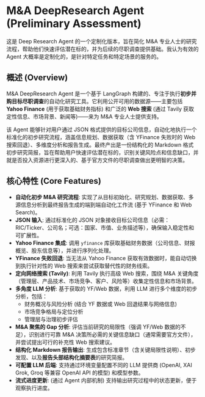 # M&A DeepResearch Agent (Preliminary Assessment)

这是 Deep Research Agent 的一个定制化版本，旨在简化 M&A 专业人士的研究流程，帮助他们快速评估潜在标的，并为后续的尽职调查提供基础。我认为有效的 Agent 大概率是定制化的，是针对特定任务和特定场景的服务的。

## 概述 (Overview)

M&A DeepResearch Agent 是一个基于 LangGraph 构建的、专注于执行**初步并购目标尽职调查**的自动化研究工具。它利用公开可用的数据源——主要包括 **Yahoo Finance** (用于获取基础财务指标) 和广泛的 **Web 搜索** (通过 Tavily 获取定性信息、市场背景、新闻等)——来为 M&A 专业人士提供支持。

该 Agent 能够针对用户通过 JSON 格式提供的目标公司信息，自动化地执行一个标准化的初步研究流程，涵盖信息规划、数据获取（含 YFinance 失败时的 Web 搜索回退）、多维度分析和报告生成。最终产出是一份结构化的 Markdown 格式初步研究简报，旨在帮助用户快速评估潜在标的，识别关键风险点和信息缺口，并就是否投入资源进行更深入的、基于官方文件的尽职调查做出更明智的决策。

## 核心特性 (Core Features)

* **自动化初步 M&A 研究流程**: 实现了从目标初始化、研究规划、数据获取、多源信息分析到最终报告生成的端到端自动化工作流 (基于 YFinance 和 Web Search)。
* **JSON 输入**: 通过标准化的 JSON 对象接收目标公司信息（必需：RIC/Ticker、公司名；可选：国家、市值、业务描述等），确保输入稳定性和可扩展性。
* **Yahoo Finance 集成**: 调用 `yfinance` 库获取基础财务数据（公司信息、财报概览、股东信息等），并进行序列化处理。
* **YFinance 失败回退**: 当无法从 Yahoo Finance 获取有效数据时，能自动切换到执行针对性的 Web 搜索来尝试获取替代性的财务线索。
* **定向网络搜索 (Tavily)**: 利用 Tavily 执行高级 Web 搜索，围绕 M&A 关键角度（管理层、产品技术、市场竞争、客户、风险等）收集定性信息和市场背景。
* **多角度 LLM 分析**: 基于获取的 YF/Web 数据，利用 LLM 进行多个维度的初步分析，包括：
    * 财务概况与风险分析 (结合 YF 数据或 Web 回退结果与网络信息)
    * 市场竞争格局与定位分析
    * 管理层与治理初步评估
* **M&A 聚焦的 Gap 分析**: 评估当前研究的局限性（强调 YF/Web 数据的不足），识别进行可靠 M&A 决策所必需的关键信息缺口（通常需要官方文件），并尝试提出可行的补充性 Web 搜索建议。
* **结构化 Markdown 报告输出**: 生成包含标准章节（含关键局限性说明）、初步发现、以及**报告头部结构化摘要表**的研究简报。
* **可配置 LLM 后端**: 支持通过环境变量配置不同的 LLM 提供商 (OpenAI, XAI Grok, Groq 等兼容 OpenAI API 的模型) 和模型参数。
* **流式进度更新**: (通过 Agent 内部机制) 支持输出研究过程中的状态更新，便于观察执行进度。

